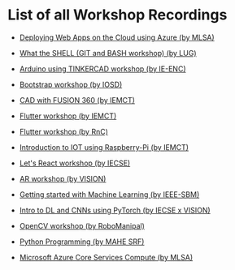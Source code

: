 # List of all Workshop Recordings

* [Deploying Web Apps on the Cloud using Azure (by MLSA)](Support_Files/Deploying-Web-Apps-on-the-Cloud-using-Azure_(MLSA).md)

* [What the SHELL (GIT and BASH workshop) (by LUG)](Support_Files/What-the-SHELL-(GIT-and-BASH-workshop)_(LUG).md)

* [Arduino using TINKERCAD workshop (by IE-ENC)](Support_Files/Arduino-using-TINKERCAD-workshop_(IE-ENC).md)

* [Bootstrap workshop (by IOSD)](Support_Files/Bootstrap-workshop_(IOSD).md)

* [CAD with FUSION 360 (by IEMCT)](Support_Files/CAD-with-FUSION-360_(IE-MCT).md)

* [Flutter workshop (by IEMCT)](Support_Files/Flutter-workshop_(IEMCT).md)

* [Flutter workshop (by RnC)](Support_Files/Flutter-workshop_(RnC).md)

* [Introduction to IOT using Raspberry-Pi (by IEMCT)](Support_Files/Introduction-to-IOT-using-Raspberry-Pi_(IE-MCT).md)

* [Let's React workshop (by IECSE)](Support_Files/Let's-React-workshop_(IECSE).md)

* [AR workshop (by VISION)](Support_Files/AR-workshop_(VISION).md)

* [Getting started with Machine Learning (by IEEE-SBM)](Support_Files/Getting-started-with-Machine-Learning_(IEEE-SBM).md)

* [Intro to DL and CNNs using PyTorch (by IECSE x VISION)](Support_Files/Intro-to-DL-and-CNNs-using-PyTorch_(IECSExVISION).md)

* [OpenCV workshop (by RoboManipal)](Support_Files/OpenCV-workshop_(RoboManipal).md)

* [Python Programming (by MAHE SRF)](Support_Files/Python-Programming_(MAHE-SRF).md)

* [Microsoft Azure Core Services Compute (by MLSA)](Support_Files/Microsoft-Azure-Core-Services-Compute_(MLSA).md)